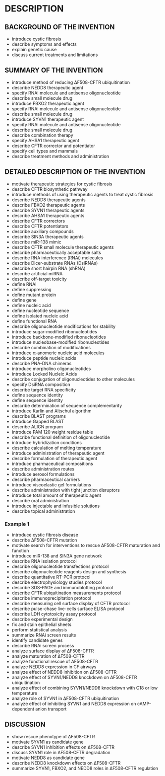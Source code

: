 # DESCRIPTION

## BACKGROUND OF THE INVENTION

- introduce cystic fibrosis
- describe symptoms and effects
- explain genetic cause
- discuss current treatments and limitations

## SUMMARY OF THE INVENTION

- introduce method of reducing ΔF508-CFTR ubiquitination
- describe NEDD8 therapeutic agent
- specify RNAi molecule and antisense oligonucleotide
- describe small molecule drug
- introduce FBXO2 therapeutic agent
- specify RNAi molecule and antisense oligonucleotide
- describe small molecule drug
- introduce SYVN1 therapeutic agent
- specify RNAi molecule and antisense oligonucleotide
- describe small molecule drug
- describe combination therapy
- specify AHSA1 therapeutic agent
- describe CFTR corrector and potentiator
- specify cell types and mammals
- describe treatment methods and administration

## DETAILED DESCRIPTION OF THE INVENTION

- motivate therapeutic strategies for cystic fibrosis
- describe CFTR biosynthetic pathway
- introduce methods of using therapeutic agents to treat cystic fibrosis
- describe NEDD8 therapeutic agents
- describe FBXO2 therapeutic agents
- describe SYVN1 therapeutic agents
- describe AHSA1 therapeutic agents
- describe CFTR correctors
- describe CFTR potentiators
- describe auxiliary compounds
- describe SIN3A therapeutic agents
- describe miR-138 mimic
- describe CFTR small molecule therapeutic agents
- describe pharmaceutically acceptable salts
- describe RNA interference (RNAi) molecules
- describe Dicer-substrate RNAs (DsiRNAs)
- describe short hairpin RNA (shRNA)
- describe artificial miRNA
- describe off-target toxicity
- define RNAi
- define suppressing
- define mutant protein
- define gene
- define nucleic acid
- define nucleotide sequence
- define isolated nucleic acid
- define functional RNA
- describe oligonucleotide modifications for stability
- introduce sugar-modified ribonucleotides
- introduce backbone-modified ribonucleotides
- introduce nucleobase-modified ribonucleotides
- describe combination of modifications
- introduce α-anomeric nucleic acid molecules
- introduce peptide nucleic acids
- describe PNA-DNA chimeras
- introduce morpholino oligonucleotides
- introduce Locked Nucleic Acids
- describe conjugation of oligonucleotides to other molecules
- specify DsiRNA composition
- describe target RNA specificity
- define sequence identity
- define sequence identity
- describe determination of sequence complementarity
- introduce Karlin and Altschul algorithm
- describe BLAST programs
- introduce Gapped BLAST
- describe ALIGN program
- introduce PAM 120 weight residue table
- describe functional definition of oligonucleotide
- introduce hybridization conditions
- describe calculation of melting temperature
- introduce administration of therapeutic agent
- describe formulation of therapeutic agent
- introduce pharmaceutical compositions
- describe administration routes
- introduce aerosol formulations
- describe pharmaceutical carriers
- introduce viscoelastic gel formulations
- describe administration with tight junction disruptors
- introduce total amount of therapeutic agent
- describe oral administration
- introduce injectable and infusible solutions
- describe topical administration

### Example 1

- introduce cystic fibrosis disease
- describe ΔF508-CFTR mutation
- motivate search for interventions to rescue ΔF508-CFTR maturation and function
- introduce miR-138 and SIN3A gene network
- describe RNA isolation protocol
- describe oligonucleotide transfections protocol
- describe oligonucleotide reagents design and synthesis
- describe quantitative RT-PCR protocol
- describe electrophysiology studies protocol
- describe SDS-PAGE and immunoblotting protocol
- describe CFTR ubiquitination measurements protocol
- describe immunoprecipitation protocol
- describe measuring cell surface display of CFTR protocol
- describe pulse-chase live-cells surface ELISA protocol
- describe LDH cytotoxicity assay protocol
- describe experimental design
- fix and stain epithelial sheets
- perform statistical analysis
- summarize RNAi screen results
- identify candidate genes
- describe RNAi screen process
- analyze surface display of ΔF508-CFTR
- analyze maturation of ΔF508-CFTR
- analyze functional rescue of ΔF508-CFTR
- analyze NEDD8 expression in CF airways
- analyze effect of NEDD8 inhibition on ΔF508-CFTR
- analyze effect of SYVN1/NEDD8 knockdown on ΔF508-CFTR ubiquitination
- analyze effect of combining SYVN1/NEDD8 knockdown with C18 or low temperature
- analyze role of SYVN1 in ΔF508-CFTR ubiquitination
- analyze effect of inhibiting SYVN1 and NEDD8 expression on cAMP-dependent anion transport

## DISCUSSION

- show rescue phenotype of ΔF508-CFTR
- motivate SYVN1 as candidate gene
- describe SYVN1 inhibition effects on ΔF508-CFTR
- discuss SYVN1 role in ΔF508-CFTR degradation
- motivate NEDD8 as candidate gene
- describe NEDD8 knockdown effects on ΔF508-CFTR
- summarize SYVN1, FBXO2, and NEDD8 roles in ΔF508-CFTR regulation

